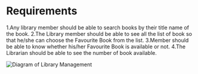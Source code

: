 # Requirements
1.Any library member should be able to search books by their title name of the book.
2.The Library member should be able to see all the list of book so that he/she can choose the Favourite Book from the list.
3.Member should be able to know whether his/her Favourite Book is available or not.
4.The  Librarian should be able to see the number of book available.


![Diagram of Library Management](https://user-images.githubusercontent.com/81178250/132119050-3bb53343-2505-448f-ba13-d66efd509577.png)
